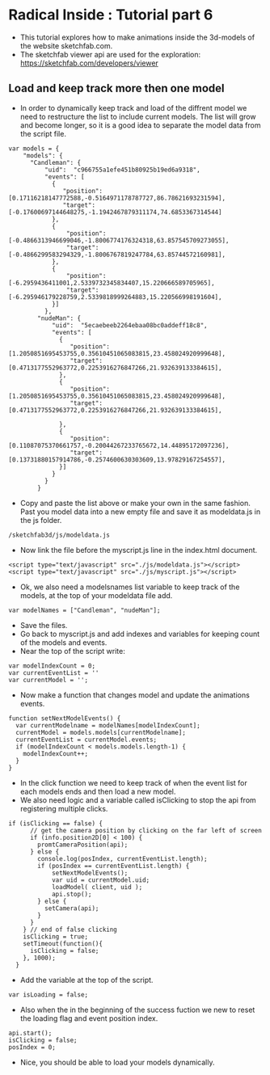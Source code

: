 # Radical Inside : Tutorial part 6

- This tutorial explores how to make animations inside the 3d-models of the website sketchfab.com.
- The sketchfab viewer api are used for the exploration: https://sketchfab.com/developers/viewer

##  Load and keep track more then one model
-  In order to dynamically keep track and load of the diffrent model we need to restructure the list to include current models. The list will grow and  become longer, so it is a good idea to separate the model data from the script file. 
```
var models = {
    "models": {
      "Candleman": {
          "uid":  "c966755a1efe451b80925b19ed6a9318",
          "events": [
            {
               "position": [0.17116218147772588,-0.5164971178787727,86.78621693231594],
               "target": [-0.17600697144648275,-1.1942467879311174,74.6853367314544]
            },
            {
                "position": [-0.4866313946699046,-1.8006774176324318,63.857545709273055],
                "target": [-0.4866299583294329,-1.8006767819247784,63.85744572160981],
            },
            {
                "position": [-6.2959436411001,2.5339732345834407,15.220666589705965],
                "target": [-6.295946179228759,2.5339818999264883,15.220566998191604],
            }]
          },
        "nudeMan": {
            "uid":  "5ecaebeeb2264ebaa08bc0addeff18c8",
            "events": [
              {
                 "position": [1.2050851695453755,0.35610451065083815,23.458024920999648],
                 "target": [0.4713177552963772,0.2253916276847266,21.932639133384615],
              },
              {
                 "position": [1.2050851695453755,0.35610451065083815,23.458024920999648],
                 "target": [0.4713177552963772,0.2253916276847266,21.932639133384615],

              },
              {
                 "position": [0.11087075370661757,-0.20044267233765672,14.44895172097236],
                 "target": [0.13731880157914786,-0.2574600630303609,13.97829167254557],
              }]
            }
          }
        }
```
- Copy and paste the list above or make your own in the same fashion. Past you model data into a new empty file and save it as modeldata.js in the js folder. 
```
/sketchfab3d/js/modeldata.js
```
- Now link the file before the myscript.js line in the index.html document. 
```
<script type="text/javascript" src="./js/modeldata.js"></script>
<script type="text/javascript" src="./js/myscript.js"></script>
```
- Ok, we also need a modelsnames list variable to keep track of the models, at the top of your modeldata file add. 
```
var modelNames = ["Candleman", "nudeMan"];
```
- Save the files. 
- Go back to myscript.js and add indexes and variables for keeping count of the models and events. 
- Near the top of the script write: 
```
var modelIndexCount = 0;
var currentEventList = ''
var currentModel = ''; 
```
- Now make a function that changes model and update the animations events. 
```
function setNextModelEvents() {
  var currentModelname = modelNames[modelIndexCount];
  currentModel = models.models[currentModelname];
  currentEventList = currentModel.events;
  if (modelIndexCount < models.models.length-1) {
    modelIndexCount++;
  }
}
```
-  In the click function we need to keep track of when the event list for each models ends and then load a new model. 
- We also need logic and a variable called isClicking to stop the api from registering multiple clicks.
```
if (isClicking == false) {
      // get the camera position by clicking on the far left of screen
      if (info.position2D[0] < 100) {
        promtCameraPosition(api);
      } else {
        console.log(posIndex, currentEventList.length);
        if (posIndex == currentEventList.length) {
            setNextModelEvents();
            var uid = currentModel.uid;
            loadModel( client, uid );
            api.stop();
        } else {
          setCamera(api);
        }
      }
    } // end of false clicking
    isClicking = true;
    setTimeout(function(){
      isClicking = false;
    }, 1000);
  }
```
- Add the variable at the top of the script. 
```
var isLoading = false;
```
- Also when the in the beginning of the success fuction we new to reset the loading flag and event position index. 
```
api.start();
isClicking = false;
posIndex = 0;
```
- Nice, you should be able to load your models dynamically.
